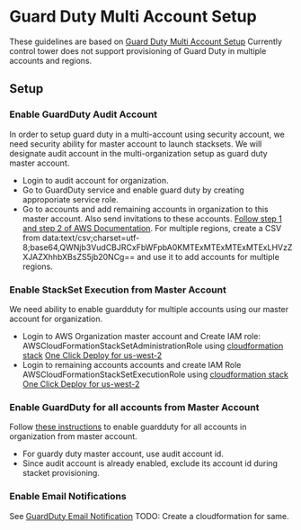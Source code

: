# Guard Duty Multi Account Setup

These guidelines are based on [Guard Duty Multi Account Setup](https://docs.aws.amazon.com/guardduty/latest/ug/guardduty_accounts.html)
Currently control tower does not support provisioning of Guard Duty in multiple accounts and regions.

## Setup
### Enable GuardDuty Audit Account
In order to setup guard duty in a multi-account using security account,  we need security ability for master account to launch stacksets. We will designate audit account in the multi-organization setup as guard duty master account.
- Login to audit account for organization.
- Go to GuardDuty service and enable guard duty by creating approporiate service role.
- Go to accounts and add remaining accounts in organization to this master account. Also send invitations to these accounts. [Follow step 1 and step 2 of AWS Documentation](https://docs.aws.amazon.com/guardduty/latest/ug/guardduty_accounts.html#guardduty_become_console). For multiple regions, create a CSV from data:text/csv;charset=utf-8;base64,QWNjb3VudCBJRCxFbWFpbA0KMTExMTExMTExMTExLHVzZXJAZXhhbXBsZS5jb20NCg== and use it to add accounts for multiple regions.

### Enable StackSet Execution from Master Account
We need ability to enable guardduty for multiple accounts using our master account for organization.
- Login to AWS Organization master account and Create IAM role: AWSCloudFormationStackSetAdministrationRole using [cloudformation stack](https://s3.amazonaws.com/cloudformation-stackset-sample-templates-us-east-1/AWSCloudFormationStackSetAdministrationRole.yml)
  [One Click Deploy for us-west-2](https://console.aws.amazon.com/cloudformation/home?region=us-west-2#/stacks/new?stackName=cfn-stackset-admin&templateURL=https://s3.amazonaws.com/cloudformation-stackset-sample-templates-us-east-1/AWSCloudFormationStackSetAdministrationRole.yml)
- Login to remaining accounts accounts and create IAM Role AWSCloudFormationStackSetExecutionRole using [cloudformation stack](https://s3.amazonaws.com/cloudformation-stackset-sample-templates-us-east-1/AWSCloudFormationStackSetExecutionRole.yml)
  [One Click Deploy for us-west-2](https://console.aws.amazon.com/cloudformation/home?region=us-west-2#/stacks/new?stackName=cfn-stackset-execute&templateURL=https://s3.amazonaws.com/cloudformation-stackset-sample-templates-us-east-1/AWSCloudFormationStackSetExecutionRole.yml)

### Enable GuardDuty for all accounts from Master Account
Follow [these instructions](https://docs.aws.amazon.com/guardduty/latest/ug/guardduty_accounts.html#guardduty_become_stackset) to enable guardduty for all accounts in organization from master account. 
- For guardy duty master account, use audit account id.
- Since audit account is already enabled,  exclude its account id during stacket provisioning.

### Enable Email Notifications
See [GuardDuty Email Notification](https://aws.amazon.com/premiumsupport/knowledge-center/guardduty-cloudwatch-sns-rule/)
TODO:  Create a cloudformation for same.
